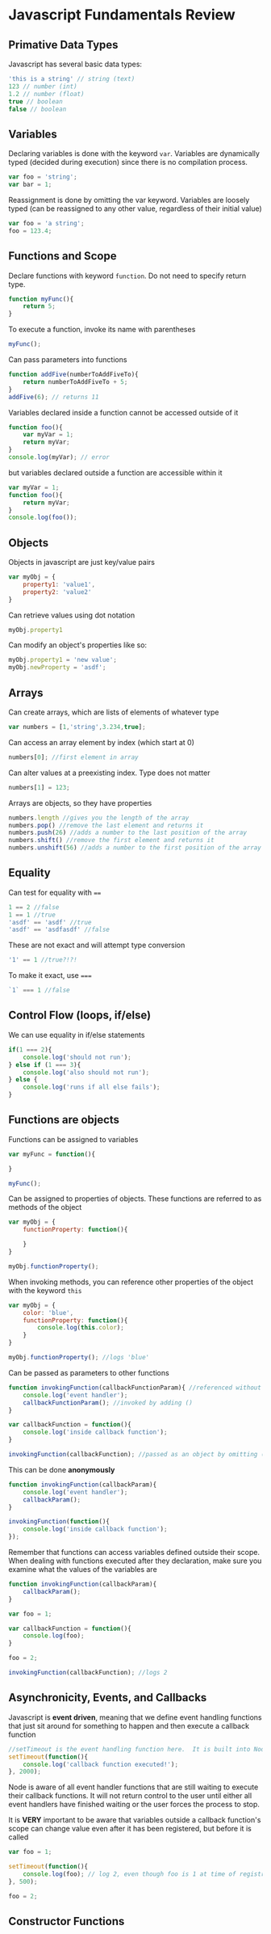 # Javascript Fundamentals Review

## Primative Data Types

Javascript has several basic data types:

```javascript
'this is a string' // string (text)
123 // number (int)
1.2 // number (float)
true // boolean
false // boolean
```

## Variables

Declaring variables is done with the keyword `var`.  Variables are dynamically typed (decided during execution) since there is no compilation process.

```javascript
var foo = 'string';
var bar = 1;
```

Reassignment is done by omitting the var keyword.  Variables are loosely typed (can be reassigned to any other value, regardless of their initial value)

```javascript
var foo = 'a string';
foo = 123.4;
```

## Functions and Scope

Declare functions with keyword `function`.  Do not need to specify return type.

```javascript
function myFunc(){
	return 5;
}
```

To execute a function, invoke its name with parentheses

```javascript
myFunc();
```

Can pass parameters into functions

```javascript
function addFive(numberToAddFiveTo){
	return numberToAddFiveTo + 5;
}
addFive(6); // returns 11
```

Variables declared inside a function cannot be accessed outside of it

```javascript
function foo(){
	var myVar = 1;
	return myVar;
}
console.log(myVar); // error
```

but variables declared outside a function are accessible within it

```javascript
var myVar = 1;
function foo(){
	return myVar;
}
console.log(foo());
```

## Objects

Objects in javascript are just key/value pairs

```javascript
var myObj = {
	property1: 'value1',
	property2: 'value2'
}
```

Can retrieve values using dot notation

```javascript
myObj.property1
```

Can modify an object's properties like so:

```javascript
myObj.property1 = 'new value';
myObj.newProperty = 'asdf';
```

## Arrays

Can create arrays, which are lists of elements of whatever type

```javascript
var numbers = [1,'string',3.234,true];
```

Can access an array element by index (which start at 0)

```javascript
numbers[0]; //first element in array
```

Can alter values at a preexisting index.  Type does not matter

```javascript
numbers[1] = 123;
```

Arrays are objects, so they have properties

```javascript
numbers.length //gives you the length of the array
numbers.pop() //remove the last element and returns it
numbers.push(26) //adds a number to the last position of the array
numbers.shift() //remove the first element and returns it
numbers.unshift(56) //adds a number to the first position of the array and pushes everything down
```

## Equality

Can test for equality with `==`

```javascript
1 == 2 //false
1 == 1 //true
'asdf' == 'asdf' //true
'asdf' == 'asdfasdf' //false
```

These are not exact and will attempt type conversion

```javascript
'1' == 1 //true?!?!
```

To make it exact, use `===`

```javascript
`1` === 1 //false
```

## Control Flow (loops, if/else)

We can use equality in if/else statements

```javascript
if(1 === 2){
	console.log('should not run');
} else if (1 === 3){
	console.log('also should not run');
} else {
	console.log('runs if all else fails');
}
```

## Functions are objects

Functions can be assigned to variables

```javascript
var myFunc = function(){

}

myFunc();
```

Can be assigned to properties of objects.  These functions are referred to as methods of the object

```javascript
var myObj = {
	functionProperty: function(){

	}
}

myObj.functionProperty();
```

When invoking methods, you can reference other properties of the object with the keyword `this`

```javascript
var myObj = {
	color: 'blue',
	functionProperty: function(){
		console.log(this.color);
	}
}

myObj.functionProperty(); //logs 'blue'
```

Can be passed as parameters to other functions

```javascript
function invokingFunction(callbackFunctionParam){ //referenced without ()
	console.log('event handler');
	callbackFunctionParam(); //invoked by adding ()
}

var callbackFunction = function(){
	console.log('inside callback function');
}

invokingFunction(callbackFunction); //passed as an object by omitting ()
```

This can be done **anonymously**

```javascript
function invokingFunction(callbackParam){
	console.log('event handler');
	callbackParam();
}

invokingFunction(function(){
	console.log('inside callback function');
});
```

Remember that functions can access variables defined outside their scope.  When dealing with functions executed after they declaration, make sure you examine what the values of the variables are


```javascript
function invokingFunction(callbackParam){
	callbackParam();
}

var foo = 1;

var callbackFunction = function(){
	console.log(foo);       
}

foo = 2;

invokingFunction(callbackFunction); //logs 2
```

## Asynchronicity, Events, and Callbacks

Javascript is **event driven**, meaning that we define event handling functions that just sit around for something to happen and then execute a callback function

```Javascript
//setTimeout is the event handling function here.  It is built into Node.  The event it handles is the passing of two seconds.  Once this event occurs, it executes its callback function
setTimeout(function(){
	console.log('callback function executed!');
}, 2000);
```

Node is aware of all event handler functions that are still waiting to execute their callback functions.  It will not return control to the user until either all event handlers have finished waiting or the user forces the process to stop.

It is **VERY** important to be aware that variables outside a callback function's scope can change value even after it has been registered, but before it is called

```javascript
var foo = 1;

setTimeout(function(){
	console.log(foo); // log 2, even though foo is 1 at time of registration
}, 500);

foo = 2;
```

## Constructor Functions
